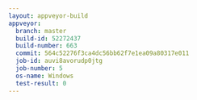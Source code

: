 ```yaml
---
layout: appveyor-build
appveyor:
  branch: master
  build-id: 52272437
  build-number: 663
  commit: 564c52276f3ca4dc56bb62f7e1ea09a80317e011
  job-id: auvi8avorudp0jtg
  job-number: 5
  os-name: Windows
  test-result: 0
---
```

